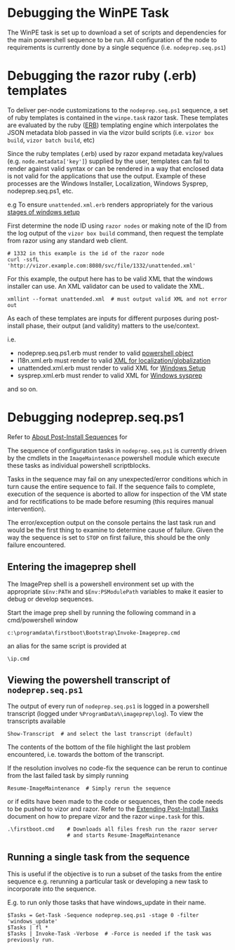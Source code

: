# Debugging the WinPE Task

The WinPE task is set up to download a set of scripts and dependencies
for the main powershell sequence to be run. All configuration of the node
to requirements is currently done by a single sequence (i.e. `nodeprep.seq.ps1`)

# Debugging the razor ruby (.erb) templates

To deliver per-node customizations to the ``nodeprep.seq.ps1`` sequence, a
set of ruby templates is contained in the ``winpe.task`` razor task. These
templates are evaluated by the ruby ([ERB](http://www.stuartellis.eu/articles/erb/))
templating engine which interpolates the JSON metadata blob passed in via
the vizor build scripts (i.e. ``vizor box build``, ``vizor batch build``, etc)

Since the ruby templates (.erb) used by razor expand metadata key/values
(e.g. `node.metadata['key']`) supplied by the user, templates can fail to
render against valid syntax or can be rendered in a way that enclosed data is
not valid for the applications that use the output. Example of these processes
are the Windows Installer, Localization, Windows Sysprep, nodeprep.seq.ps1, etc.

e.g To ensure `unattended.xml.erb` renders appropriately for the various
[stages of windows setup](https://technet.microsoft.com/en-gb/library/cc749307(v=ws.10).aspx)

First determine the node ID using ``razor nodes`` or making note of the ID from 
the log output of the `vizor box build` command, then request the template
from razor using any standard web client.

    # 1332 in this example is the id of the razor node
    curl -ssfL 'http://vizor.example.com:8080/svc/file/1332/unattended.xml'

For this example, the output here has to be valid XML that the windows
installer can use. An XML validator can be used to validate the XML.

    xmllint --format unattended.xml  # must output valid XML and not error out

As each of these templates are inputs for different purposes during post-install
phase, their output (and validity) matters to the use/context.

i.e.

* nodeprep.seq.ps1.erb must render to valid [powershell object](about_sequences.md)
* l18n.xml.erb must render to valid [XML for localization/globalization](http://support.microsoft.com/kb/2764405)
* unattended.xml.erb must render to valid XML for [Windows Setup](https://technet.microsoft.com/en-us/library/cc766245(v=ws.10).aspx)
* sysprep.xml.erb must render to valid XML for [Windows sysprep](https://technet.microsoft.com/en-gb/library/hh824849.aspx)

and so on.

# Debugging nodeprep.seq.ps1

Refer to [About Post-Install Sequences](about_sequences.md) for 

The sequence of configuration tasks in ``nodeprep.seq.ps1`` is currently driven
by the cmdlets in the ``ImageMaintenance`` powershell module which execute these
tasks as individual powershell scriptblocks.

Tasks in the sequence may fail on any unexpected/error conditions which in
turn cause the entire sequence to fail. If the sequence fails to complete,
execution of the sequence is aborted to allow for inspection of the VM state
and for rectifications to be made before resuming (this requires manual
intervention).

The error/exception output on the console pertains the last task run and would 
be the first thing to examine to determine cause of failure. Given the way the
sequence is set to ``STOP`` on first failure, this should be the only failure
encountered.

## Entering the imageprep shell

The ImagePrep shell is a powershell environment set up with the appropriate
``$Env:PATH`` and ``$Env:PSModulePath`` variables to make it easier to debug or
develop sequences.

Start the image prep shell by running the following command in a
cmd/powershell window

    c:\programdata\firstboot\Bootstrap\Invoke-Imageprep.cmd

an alias for the same script is provided at

    \ip.cmd

## Viewing the powershell transcript of `nodeprep.seq.ps1`

The output of every run of `nodeprep.seq.ps1` is logged in a powershell
transcript (logged under `%ProgramData%\imageprep\log`). To view the
transcripts available

    Show-Transcript  # and select the last transcript (default)

The contents of the bottom of the file highlight the last problem encountered,
i.e. towards the bottom of the transcript.

If the resolution involves no code-fix the sequence can be rerun to continue from
the last failed task by simply running

    Resume-ImageMaintenance  # Simply rerun the sequence

or if edits have been made to the code or sequences, then the code needs to be
pushed to vizor and razor. Refer to the [Extending Post-Install Tasks](extending_postinstall_tasks.md)
document on how to prepare vizor and the razor ``winpe.task`` for this.

    .\firstboot.cmd    # Downloads all files fresh run the razor server
                       # and starts Resume-ImageMaintenance

## Running a single task from the sequence

This is useful if the objective is to run a subset of the tasks from the
entire sequence e.g. rerunning a particular task or developing a new task to
incorporate into the sequence.

E.g. to run only those tasks that have windows_update in their name.

    $Tasks = Get-Task -Sequence nodeprep.seq.ps1 -stage 0 -filter 'windows_update'
    $Tasks | fl *
    $Tasks | Invoke-Task -Verbose  # -Force is needed if the task was previously run.

